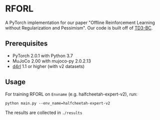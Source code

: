 # RFORL

A PyTorch implementation for our paper "Offline Reinforcement Learning without Regularization and Pessimism". Our code is built off of [TD3-BC](https://github.com/sfujim/TD3_BC).


## Prerequisites

- PyTorch 2.0.1 with Python 3.7 
- MuJoCo 2.00 with mujoco-py 2.0.2.13
- [d4rl](https://github.com/rail-berkeley/d4rl) 1.1 or higher (with v2 datasets)


## Usage

For training RFORL on `Envname` (e.g. halfcheetah-expert-v2), run:

```
python main.py --env_name=halfcheetah-expert-v2
```

The results are collected in `./results`
